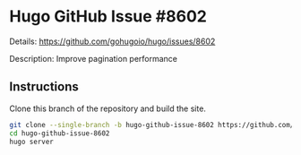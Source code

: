# Hugo GitHub Issue #8602

Details: <https://github.com/gohugoio/hugo/issues/8602>

Description: Improve pagination performance

## Instructions

Clone this branch of the repository and build the site.

```bash
git clone --single-branch -b hugo-github-issue-8602 https://github.com/jmooring/hugo-testing hugo-github-issue-8602
cd hugo-github-issue-8602
hugo server
```
